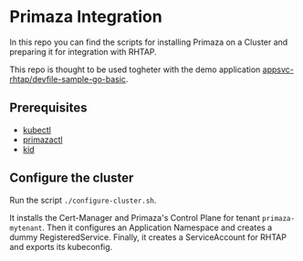 # Primaza Integration

In this repo you can find the scripts for installing Primaza on a Cluster and preparing it for integration with RHTAP.

This repo is thought to be used togheter with the demo application [appsvc-rhtap/devfile-sample-go-basic](https://github.com/appsvc-rhtap/devfile-sample-go-basic).

## Prerequisites

- [kubectl](https://kubernetes.io/docs/tasks/tools/#kubectl)
- [primazactl](https://github.com/primaza/primazactl/releases/latest)
- [kid](https://github.com/filariow/kid/releases/latest)

## Configure the cluster

Run the script `./configure-cluster.sh`.

It installs the Cert-Manager and Primaza's Control Plane for tenant `primaza-mytenant`.
Then it configures an Application Namespace and creates a dummy RegisteredService.
Finally, it creates a ServiceAccount for RHTAP and exports its kubeconfig.
